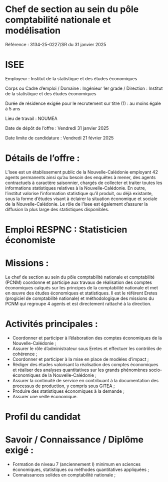# Chef de section au sein du pôle comptabilité nationale et modélisation

Référence : 3134-25-0227/SR du 31 janvier 2025

# ISEE

Employeur : Institut de la statistique et des études économiques

Corps ou Cadre d’emploi / Domaine : Ingénieur 1er grade / Direction : Institut de la statistique et des études économiques

Durée de résidence exigée pour le recrutement sur titre (1) : au moins égale à 5 ans

Lieu de travail : NOUMEA

Date de dépôt de l’offre : Vendredi 31 janvier 2025

Date limite de candidature : Vendredi 21 février 2025

# Détails de l’offre :

L’Isee est un établissement public de la Nouvelle-Calédonie employant 42 agents permanents ainsi qu’au besoin des enquêtes à mener, des agents contractuels à caractère saisonnier, chargés de collecter et traiter toutes les informations statistiques relatives à la Nouvelle-Calédonie. En outre, l’institut valorise l’information statistique qu’il produit, ou déjà existante, sous la forme d’études visant à éclairer la situation économique et sociale de la Nouvelle-Calédonie. Le rôle de l’Isee est également d’assurer la diffusion la plus large des statistiques disponibles.

# Emploi RESPNC : Statisticien économiste

# Missions :

Le chef de section au sein du pôle comptabilité nationale et comptabilité (PCNM) coordonne et participe aux travaux de réalisation des comptes économiques calqués sur les principes de la comptabilité nationale et met en œuvre des études économiques et statistiques. Il est le référent Eretes (progiciel de comptabilité nationale) et méthodologique des missions du PCNM qui regroupe 4 agents et est directement rattaché à la direction.

# Activités principales :

- Coordonner et participer à l’élaboration des comptes économiques de la Nouvelle-Calédonie ;
- Assurer le rôle d’administrateur sous Eretes et effectuer les contrôles de cohérence ;
- Coordonner et participer à la mise en place de modèles d’impact ;
- Rédiger des études valorisant la réalisation des comptes économiques et réaliser des analyses quantitatives sur les grands phénomènes socio-économiques de la Nouvelle-Calédonie ;
- Assurer la continuité de service en contribuant à la documentation des processus de production, y compris sous GITEA ;
- Produire des statistiques économiques à la demande ;
- Assurer une veille économique.

# Profil du candidat

# Savoir / Connaissance / Diplôme exigé :

- Formation de niveau 7 (anciennement I) minimum en sciences économiques, statistiques ou méthodes quantitatives appliquées ;
- Connaissances solides en comptabilité nationale ;